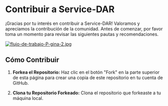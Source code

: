 # Contribuir a Service-DAR

¡Gracias por tu interés en contribuir a Service-DAR! Valoramos y apreciamos la contribución de la comunidad. Antes de comenzar, por favor toma un momento para revisar las siguientes pautas y recomendaciones.

[![flujo-de-trabajo-P-gina-2.jpg](https://i.postimg.cc/ZnkqTCnz/flujo-de-trabajo-P-gina-2.jpg)](https://postimg.cc/TL9x02nt)

## Cómo Contribuir

1. **Forkea el Repositorio:** Haz clic en el botón "Fork" en la parte superior de esta página para crear una copia de este repositorio en tu cuenta de GitHub.

2. **Clona tu Repositorio Forkeado:** Clona el repositorio que forkeaste a tu máquina local.




